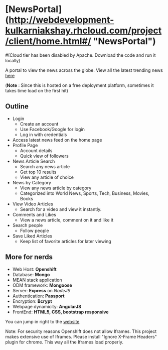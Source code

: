 # [NewsPortal] (http://webdevelopment-kulkarniakshay.rhcloud.com/project/client/home.html#/ "NewsPortal")
#(Cloud tier has been disabled by Apache. Download the code and run it locally)

A portal to view the news across the globe. View all the latest trending news [here](http://webdevelopment-kulkarniakshay.rhcloud.com/project/client/home.html#/ "NewsPortal")

(__Note__ : Since this is hosted on a free deployment platform, sometimes it takes time load on the first hit)

## Outline

+ Login
  - Create an account
  - Use Facebook/Google for login
  - Log in with credentials
+ Access latest news feed on the home page
+ Profile Page
  - Account details
  - Quick view of followers
+ News Article Search
  - Search any news article
  - Get top 10 results
  - View any article of choice
+ News by Category
  - View any news article by category
  - Categorized into World News, Sports, Tech, Business, Movies, Books
+ View Video Articles
  - Search for a video and view it instantly.
+ Comments and Likes
  - View a news article, comment on it and like it
+ Search people
  - Follow people
+ Save Liked Articles
  - Keep list of favorite articles for later viewing
  
## More for nerds

+	Web Host: __Openshift__
+	Database: __Mongo__
+	MEAN stack application
+	ODM framework: __Mongoose__
+	Server: __Express__ on *NodeJS*
+	Authentication: __Passport__
+	Encryption: __Bcrypt__
+	Webpage dynamicity: __AngularJS__
+	FrontEnd: __HTML5, CSS, bootstrap responsive__


You can jump in right to the [website](http://webdevelopment-kulkarniakshay.rhcloud.com/project/client/home.html#/ "NewsPortal")

Note: For security reasons Openshift does not allow Iframes. This project makes extensive use of Iframes. Please install "Ignore X-Frame Headers" plugin for chrome.
      This way all the Iframes load properly.